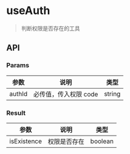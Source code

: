 # useAuth

> 判断权限是否存在的工具

## API

### Params

| 参数   | 说明                  | 类型   |
| ------ | --------------------- | ------ |
| authId | 必传值，传入权限 code | string |

### Result

| 参数        | 说明         | 类型    |
| ----------- | ------------ | ------- |
| isExistence | 权限是否存在 | boolean |
